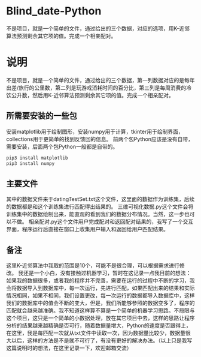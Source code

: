 # Blind_date-Python
不是项目，就是一个简单的文件，通过给出的三个数据，对应的选项，用K-近邻算法预测剩余其它项的值。完成一个相亲配对。

# 说明
不是项目，就是一个简单的文件，通过给出的三个数据，第一列数据对应的是每年出差/旅行的公里数，第二列是玩游戏消耗时间的百分比，第三列是每周消费的冷饮公升数，然后用K-近邻算法预测剩余其它项的值。完成一个相亲配对。

## 所需要安装的一些包
安装matplotlib用于绘制图形，安装numpy用于计算，tkinter用于绘制界面，collections用于更简单的找到反馈回的信息。
前两个包Python应该是没有自带，需要安装，后面两个包Python一般都是自带的。
```bash
pip3 install matplotlib
pip3 install numpy
```

## 主要文件
其中的数据文件来于datingTestSet.txt这个文件，这里面的数据作为训练集，后续的数据都是和这个训练集进行匹配得出结果的。
三维可视化数据.py这个文件会将训练集中的数据绘制出来，能直观的看到我们的数据分布情况。当然，这一步也可以不做。
相亲配对.py这个文件用户完成配对和返回配对结果的，我写了一个交互界面，程序运行后直接在窗口上收集用户输入和返回给用户匹配结果。

## 备注
这里K-近邻算法中我取的范围是10个，可能不是很合理，可以根据需求进行修改。
我还是一个小白，没有接触过机器学习，暂时在这记录一点我目前的想法：如果我的数据很多，或者我的程序并不完善，需要在运行的过程中不断的学习，我会将数据导入到数据库中，每一次运行，先进行匹配，如果匹配出来的结果和实际情况相同，如果不相同，我们设置更改，每一次运行的数据都导入数据库中，这样我们的数据库中的值会不断的变大，但是，我们所能够参照的数据变多了，程序的匹配就会越来越准确。我不知道这样算不算是一个简单的机器学习思路。不局限与这个项目，这只是一个简单的小数据处理，放在其它项目中去，这样的思路让程序分析的结果越来越精确是否可行，随着数据量增大，Python的速度是否跟得上，在这里，我是每匹配一次就从txt文件中读取一次，因为数据量比较少，数据量很大以后，这样的方法是不是就不可行了，有没有更好的解决办法。（以上只是我写这篇说明时的想法，在这里记录一下，欢迎邮箱交流）
